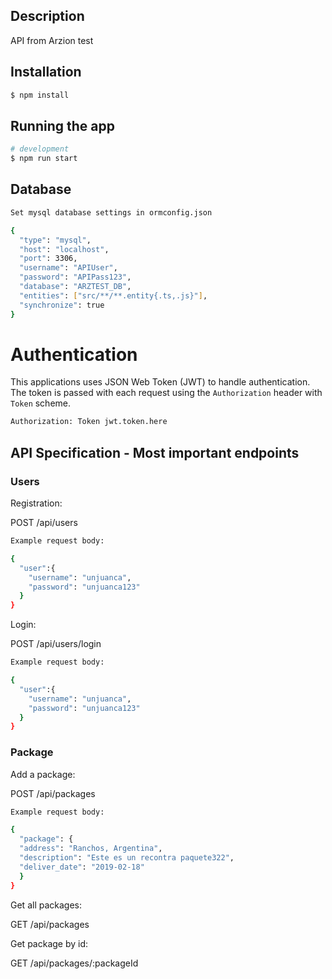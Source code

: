 ## Description

API from Arzion test

## Installation

```bash
$ npm install
```

## Running the app

```bash
# development
$ npm run start
```

## Database

```bash
Set mysql database settings in ormconfig.json

{
  "type": "mysql",
  "host": "localhost",
  "port": 3306,
  "username": "APIUser",
  "password": "APIPass123",
  "database": "ARZTEST_DB",
  "entities": ["src/**/**.entity{.ts,.js}"],
  "synchronize": true
}
```

# Authentication

This applications uses JSON Web Token (JWT) to handle authentication. The token is passed with each request using the `Authorization` header with `Token` scheme.

```bash
Authorization: Token jwt.token.here
```

## API Specification - Most important endpoints

### Users

Registration:

POST /api/users

```bash
Example request body:

{
  "user":{
    "username": "unjuanca",
    "password": "unjuanca123"
  }
}
```

Login:

POST /api/users/login

```bash
Example request body:

{
  "user":{
    "username": "unjuanca",
    "password": "unjuanca123"
  }
}
```

### Package

Add a package:

POST /api/packages

```bash
Example request body:

{
  "package": {
  "address": "Ranchos, Argentina",
  "description": "Este es un recontra paquete322",
  "deliver_date": "2019-02-18"
  }
}
```

Get all packages:

GET /api/packages

Get package by id:

GET /api/packages/:packageId
